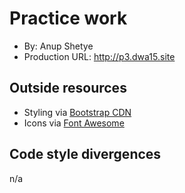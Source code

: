 # Practice work
+ By: Anup Shetye
+ Production URL: <http://p3.dwa15.site>

## Outside resources
+ Styling via [Bootstrap CDN](https://www.bootstrapcdn.com)
+ Icons via [Font Awesome](https://fontawesome.com)

## Code style divergences
n/a